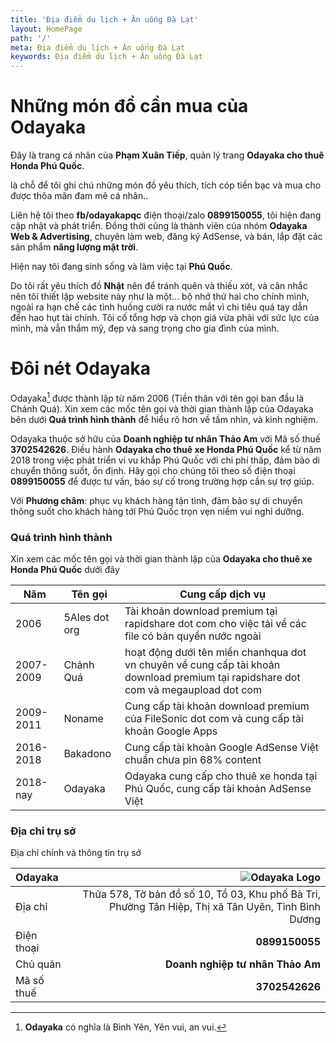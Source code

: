 ```yaml
---
title: 'Địa điểm du lịch + Ăn uống Đà Lạt'
layout: HomePage
path: '/'
meta: Địa điểm du lịch + Ăn uống Đà Lạt
keywords: Địa điểm du lịch + Ăn uống Đà Lạt
---
```



# Những món đồ cần mua của Odayaka

Đây là trang cá nhân của **Phạm Xuân Tiếp**, quản lý trang **Odayaka cho thuê Honda Phú Quốc**.

là chỗ để tôi ghi chú những món đồ yêu thích, tích cóp tiền bạc và mua cho được thõa mãn đam mê cá nhân..

Liên hệ tôi theo **fb/odayakapqc** điện thoại/zalo **0899150055**, tôi hiện đang cập nhật và phát triển.
Đồng thời cũng là thành viên của nhóm **Odayaka Web & Advertising**, chuyên làm web, đăng ký AdSense, và bán, lắp đặt các sản phẩm **năng lượng mặt trời**.

Hiện nay tôi đang sinh sống và làm việc tại **Phú Quốc**.

Do tôi rất yêu thích đồ **Nhật** nên để tránh quên và thiếu xót, và cân nhắc nên tôi thiết lập website này như là một... bộ nhớ thứ hai cho chính mình, ngoài ra hạn chế các tình huống cười ra nước mắt vì chi tiêu quá tay dẫn đến hao hụt tài chính. Tôi cố tổng hợp và chọn giá vừa phải với sức lực của mình, mà vẫn thẩm mỹ, đẹp và sang trọng cho gia đình của mình.

# Đôi nét Odayaka

Odayaka[^odayakatiengnhat] được thành lập từ năm 2006 (Tiền thân với tên gọi ban đầu là Chảnh Quá). Xin xem các mốc tên gọi và thời gian thành lập của Odayaka bên dưới **Quá trình hình thành** để hiểu rõ hơn về tầm nhìn, và kinh nghiệm.

Odayaka thuộc sở hữu của **Doanh nghiệp tư nhân Thảo Am** với Mã số thuế **3702542626**. Điều hành **Odayaka cho thuê xe Honda Phú Quốc** kể từ năm 2018 trong việc phát triển vi vu khắp Phú Quốc với chi phí thấp, đảm bảo di chuyển thông suốt, ổn định. Hãy gọi cho chúng tôi theo số điện thoại **0899150055** để được tư vấn, báo sự cố trong trường hợp cần sự trợ giúp.

Với **Phương châm**: phục vụ khách hàng tận tình, đảm bảo sự di chuyển thông suốt cho khách hàng tới Phú Quốc trọn vẹn niềm vui nghỉ dưỡng.

### Quá trình hình thành
Xin xem các mốc tên gọi và thời gian thành lập của **Odayaka cho thuê xe Honda Phú Quốc** dưới đây

[^odayakatiengnhat]: **Odayaka** có nghĩa là Bình Yên, Yên vui, an vui.


| Năm             | Tên gọi | Cung cấp dịch vụ |
| --------             | ----------- | ----------- |
| 2006          | 5Ales dot org | Tài khoản download premium tại rapidshare dot com cho việc tải về các file có bản quyền nước ngoài |
| 2007-2009          | Chảnh Quá | hoạt động dưới tên miền chanhqua dot vn chuyên về cung cấp tài khoản download premium tại rapidshare dot com và megaupload dot com |
| 2009-2011          | Noname | Cung cấp tài khoản download premium của FileSonic dot com và cung cấp tài khoản Google Apps |
| 2016-2018          | Bakadono | Cung cấp tài khoản Google AdSense Việt chuẩn chưa pin 68% content |
| 2018-nay          | Odayaka | Odayaka cung cấp cho thuê xe honda tại Phú Quốc, cung cấp tài khoản AdSense Việt |

### Địa chỉ trụ sở

Địa chỉ chính và thông tin trụ sở

| **Odayaka** |  |  ![Odayaka Logo](https://farm1.staticflickr.com/859/43766959081_ba5b2408b2_o_d.png) |
|:-----------|------------:|------------:|
| Địa chỉ       |  |         Thửa 578, Tờ bản đồ số 10, Tổ 03, Khu phố Bà Tri, Phường Tân Hiệp, Thị xã Tân Uyên, Tỉnh Bình Dương |
| Điện thoại     |  |       **0899150055** |
| Chủ quản       |  |         **Doanh nghiệp tư nhân Thảo Am** |
| Mã số thuế       |  |         **3702542626** |